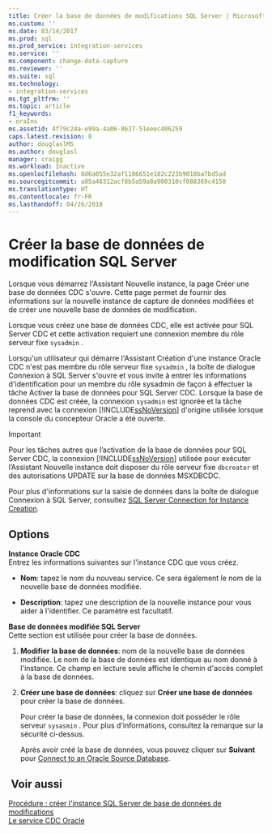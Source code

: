 ```yaml
---
title: Créer la base de données de modifications SQL Server | Microsoft Docs
ms.custom: ''
ms.date: 03/14/2017
ms.prod: sql
ms.prod_service: integration-services
ms.service: ''
ms.component: change-data-capture
ms.reviewer: ''
ms.suite: sql
ms.technology:
- integration-services
ms.tgt_pltfrm: ''
ms.topic: article
f1_keywords:
- oraIns
ms.assetid: 4f79c24a-e99a-4a06-8637-51eeec406259
caps.latest.revision: 8
author: douglaslMS
ms.author: douglasl
manager: craigg
ms.workload: Inactive
ms.openlocfilehash: 8d6a055e32af1186651e182c223b9018ba7bd5ad
ms.sourcegitcommit: a85a46312acf8b5a59a8a900310cf088369c4150
ms.translationtype: HT
ms.contentlocale: fr-FR
ms.lasthandoff: 04/26/2018
---
```

# <a name="create-the-sql-server-change-database"></a>Créer la base de données de modification SQL Server
  Lorsque vous démarrez l'Assistant Nouvelle instance, la page Créer une base de données CDC s'ouvre. Cette page permet de fournir des informations sur la nouvelle instance de capture de données modifiées et de créer une nouvelle base de données de modification.  
  
 Lorsque vous créez une base de données CDC, elle est activée pour SQL Server CDC et cette activation requiert une connexion membre du rôle serveur fixe `sysadmin` .  
  
 Lorsqu'un utilisateur qui démarre l'Assistant Création d'une instance Oracle CDC n'est pas membre du rôle serveur fixe `sysadmin` , la boîte de dialogue Connexion à SQL Server s'ouvre et vous invite à entrer les informations d'identification pour un membre du rôle sysadmin de façon à effectuer la tâche Activer la base de données pour SQL Server CDC. Lorsque la base de données CDC est créée, la connexion `sysadmin` est ignorée et la tâche reprend avec la connexion [!INCLUDE[ssNoVersion](../../includes/ssnoversion-md.md)] d'origine utilisée lorsque la console du concepteur Oracle a été ouverte.  
  
> [!IMPORTANT]  
>  Pour les tâches autres que l’activation de la base de données pour SQL Server CDC, la connexion [!INCLUDE[ssNoVersion](../../includes/ssnoversion-md.md)] utilisée pour exécuter l’Assistant Nouvelle instance doit disposer du rôle serveur fixe `dbcreator` et des autorisations UPDATE sur la base de données MSXDBCDC.  
  
 Pour plus d'informations sur la saisie de données dans la boîte de dialogue Connexion à SQL Server, consultez [SQL Server Connection for Instance Creation](../../integration-services/change-data-capture/sql-server-connection-for-instance-creation.md).  
  
## <a name="options"></a>Options  
 **Instance Oracle CDC**  
 Entrez les informations suivantes sur l'instance CDC que vous créez.  
  
-   **Nom**: tapez le nom du nouveau service. Ce sera également le nom de la nouvelle base de données modifiée.  
  
-   **Description**: tapez une description de la nouvelle instance pour vous aider à l'identifier. Ce paramètre est facultatif.  
  
 **Base de données modifiée SQL Server**  
 Cette section est utilisée pour créer la base de données.  
  
1.  **Modifier la base de données**: nom de la nouvelle base de données modifiée. Le nom de la base de données est identique au nom donné à l'instance. Ce champ en lecture seule affiche le chemin d'accès complet à la base de données.  
  
2.  **Créer une base de données**: cliquez sur **Créer une base de données** pour créer la base de données.  
  
     Pour créer la base de données, la connexion doit posséder le rôle serveur `sysasmin` . Pour plus d'informations, consultez la remarque sur la sécurité ci-dessus.  
  
     Après avoir créé la base de données, vous pouvez cliquer sur **Suivant** pour [Connect to an Oracle Source Database](../../integration-services/change-data-capture/connect-to-an-oracle-source-database.md).  
  
## <a name="see-also"></a> Voir aussi  
 [Procédure : créer l'instance SQL Server de base de données de modifications](../../integration-services/change-data-capture/how-to-create-the-sql-server-change-database-instance.md)   
 [Le service CDC Oracle](../../integration-services/change-data-capture/the-oracle-cdc-service.md)  
  
  
